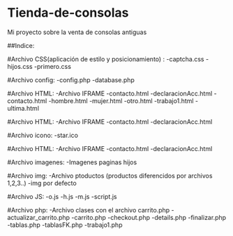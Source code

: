 # Tienda-de-consolas
Mi proyecto sobre la venta de consolas antiguas 

##Indice:

#Archivo CSS(aplicación de estilo y posicionamiento) :
-captcha.css
-hijos.css
-primero.css

#Archivo config:
-config.php
-database.php

#Archivo HTML:
-Archivo IFRAME
-contacto.html
-declaracionAcc.html
-contacto.html
-hombre.html
-mujer.html
-otro.html
-trabajo1.html
-ultima.html

#Archivo HTML:
-Archivo IFRAME
-contacto.html
-declaracionAcc.html

#Archivo icono:
-star.ico

#Archivo HTML:
-Archivo IFRAME
-contacto.html
-declaracionAcc.html

#Archivo imagenes:
-Imagenes paginas hijos

#Archivo img:
-Archivo ptoductos (productos diferencidos por archivos 1,2,3..)
-img por defecto

#Archivo JS:
-o.js
-h.js
-m.js
-script.js

#Archivo php:
-Archivo clases con el archivo carrito.php
-actualizar_carrito.php
-carrito.php
-checkout.php
-details.php
-finalizar.php
-tablas.php
-tablasFK.php
-trabajo1.php

